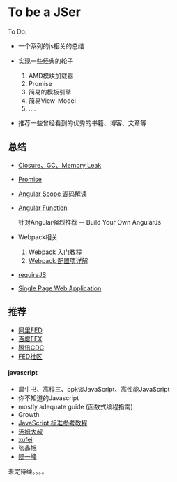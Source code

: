 # To be a JSer
To Do:

* 一个系列的js相关的总结

* 实现一些经典的轮子
    1. AMD模块加载器
    2. Promise
    3. 简易的模板引擎
    4. 简易View-Model
    5. ....
    
* 推荐一些曾经看到的优秀的书籍、博客、文章等


## 总结

* [Closure、GC、Memory Leak](sections/closure、GC、Memory%20Leak/Closure、GC、Memory%20Leak.md)

* [Promise](sections/promise/promise.md)

* [Angular Scope 源码解读](sections/angular/scope.md)

* [Angular Function](sections/angular/bootstrap.md)

    针对Angular强烈推荐 -- Build Your Own AngularJs

* Webpack相关
    1. [Webpack 入门教程](sections/webpack/webpack.md)
    2. [Webpack 配置项详解](sections/webpack/config.md)
    
* [requireJS](sections/requireJS/requireJS.md)

* [Single Page Web Application](sections/Single%20Page%20Web%20Application/Single%20Page%20Web%20Application.md)




## 推荐

* [阿里FED](http://taobaofed.org/)
* [百度FEX](http://fex.baidu.com/)
* [腾讯CDC](http://cdc.tencent.com/)
* [FED社区](http://frontenddev.org/)

#### javascript
* 犀牛书、高程三、ppk谈JavaScript、高性能JavaScript
* 你不知道的Javascript
* mostly adequate guide (函数式编程指南)
* Growth
* [JavaScript 标准参考教程](http://javascript.ruanyifeng.com)
* [汤姆大叔](http://www.cnblogs.com/TomXu/)
* [xufei](https://github.com/xufei/blog)
* [张鑫旭](http://www.zhangxinxu.com)
* [阮一峰](http://www.ruanyifeng.com/home.html)



未完待续。。。。



